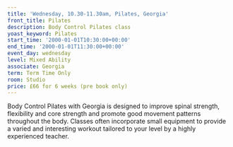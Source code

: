 ```yaml
---
title: 'Wednesday, 10.30-11.30am, Pilates, Georgia'
front_title: Pilates
description: Body Control Pilates class
yoast_keyword: Pilates
start_time: '2000-01-01T10:30:00+00:00'
end_time: '2000-01-01T11:30:00+00:00'
event_day: wednesday
level: Mixed Ability
associate: Georgia
term: Term Time Only
room: Studio
price: £66 for 6 weeks (pre book only)
---
```

Body Control Pilates with Georgia is designed to improve spinal strength, flexibility and core strength and promote good movement patterns throughout the body. Classes often incorporate small equipment to provide a varied and interesting workout tailored to your level by a highly experienced teacher.
